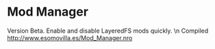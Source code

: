 # Mod Manager
Version Beta.
Enable and disable LayeredFS mods quickly. \n
Compiled http://www.esomovilla.es/Mod_Manager.nro
